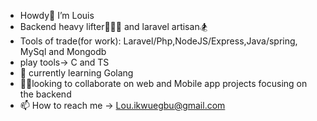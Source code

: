 - Howdy🤠 I’m Louis
- Backend heavy lifter🏋🏽‍♂️ and laravel artisan🏂
- Tools of trade(for work): Laravel/Php,NodeJS/Express,Java/spring, MySql and Mongodb
- play tools-> C and TS
- 🌱 currently learning Golang
- 🤝🏾looking to collaborate on web and Mobile app projects focusing on the backend
- 📫 How to reach me -> Lou.ikwuegbu@gmail.com

<!---
LusBlack/LusBlack is a ✨ special ✨ repository because its `README.md` (this file) appears on your GitHub profile.
You can click the Preview link to take a look at your changes.
--->
